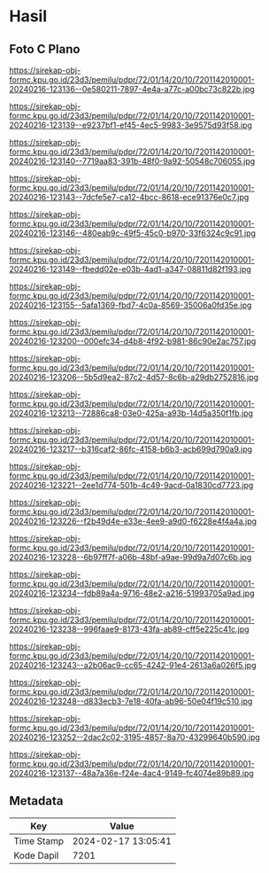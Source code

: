 # Hasil

## Foto C Plano

https://sirekap-obj-formc.kpu.go.id/23d3/pemilu/pdpr/72/01/14/20/10/7201142010001-20240216-123136--0e580211-7897-4e4a-a77c-a00bc73c822b.jpg

https://sirekap-obj-formc.kpu.go.id/23d3/pemilu/pdpr/72/01/14/20/10/7201142010001-20240216-123139--e9237bf1-ef45-4ec5-9983-3e9575d93f58.jpg

https://sirekap-obj-formc.kpu.go.id/23d3/pemilu/pdpr/72/01/14/20/10/7201142010001-20240216-123140--7719aa83-391b-48f0-9a92-50548c706055.jpg

https://sirekap-obj-formc.kpu.go.id/23d3/pemilu/pdpr/72/01/14/20/10/7201142010001-20240216-123143--7dcfe5e7-ca12-4bcc-8618-ece91376e0c7.jpg

https://sirekap-obj-formc.kpu.go.id/23d3/pemilu/pdpr/72/01/14/20/10/7201142010001-20240216-123146--480eab9c-49f5-45c0-b970-33f6324c9c91.jpg

https://sirekap-obj-formc.kpu.go.id/23d3/pemilu/pdpr/72/01/14/20/10/7201142010001-20240216-123149--fbedd02e-e03b-4ad1-a347-08811d82f193.jpg

https://sirekap-obj-formc.kpu.go.id/23d3/pemilu/pdpr/72/01/14/20/10/7201142010001-20240216-123155--5afa1369-fbd7-4c0a-8569-35006a0fd35e.jpg

https://sirekap-obj-formc.kpu.go.id/23d3/pemilu/pdpr/72/01/14/20/10/7201142010001-20240216-123200--000efc34-d4b8-4f92-b981-86c90e2ac757.jpg

https://sirekap-obj-formc.kpu.go.id/23d3/pemilu/pdpr/72/01/14/20/10/7201142010001-20240216-123206--5b5d9ea2-87c2-4d57-8c6b-a29db2752816.jpg

https://sirekap-obj-formc.kpu.go.id/23d3/pemilu/pdpr/72/01/14/20/10/7201142010001-20240216-123213--72886ca8-03e0-425a-a93b-14d5a350f1fb.jpg

https://sirekap-obj-formc.kpu.go.id/23d3/pemilu/pdpr/72/01/14/20/10/7201142010001-20240216-123217--b316caf2-86fc-4158-b6b3-acb699d790a9.jpg

https://sirekap-obj-formc.kpu.go.id/23d3/pemilu/pdpr/72/01/14/20/10/7201142010001-20240216-123221--2ee1d774-501b-4c49-9acd-0a1830cd7723.jpg

https://sirekap-obj-formc.kpu.go.id/23d3/pemilu/pdpr/72/01/14/20/10/7201142010001-20240216-123226--f2b49d4e-e33e-4ee9-a9d0-f6228e4f4a4a.jpg

https://sirekap-obj-formc.kpu.go.id/23d3/pemilu/pdpr/72/01/14/20/10/7201142010001-20240216-123228--6b97ff7f-a06b-48bf-a9ae-99d9a7d07c6b.jpg

https://sirekap-obj-formc.kpu.go.id/23d3/pemilu/pdpr/72/01/14/20/10/7201142010001-20240216-123234--fdb89a4a-9716-48e2-a216-51993705a9ad.jpg

https://sirekap-obj-formc.kpu.go.id/23d3/pemilu/pdpr/72/01/14/20/10/7201142010001-20240216-123238--996faae9-8173-43fa-ab89-cff5e225c41c.jpg

https://sirekap-obj-formc.kpu.go.id/23d3/pemilu/pdpr/72/01/14/20/10/7201142010001-20240216-123243--a2b06ac9-cc65-4242-91e4-2613a6a026f5.jpg

https://sirekap-obj-formc.kpu.go.id/23d3/pemilu/pdpr/72/01/14/20/10/7201142010001-20240216-123248--d833ecb3-7e18-40fa-ab96-50e04f19c510.jpg

https://sirekap-obj-formc.kpu.go.id/23d3/pemilu/pdpr/72/01/14/20/10/7201142010001-20240216-123252--2dac2c02-3195-4857-8a70-43299640b590.jpg

https://sirekap-obj-formc.kpu.go.id/23d3/pemilu/pdpr/72/01/14/20/10/7201142010001-20240216-123137--48a7a36e-f24e-4ac4-9149-fc4074e89b89.jpg


## Metadata

| Key        | Value               |
| ---------- | ------------------- |
| Time Stamp | 2024-02-17 13:05:41 |
| Kode Dapil | 7201                |



